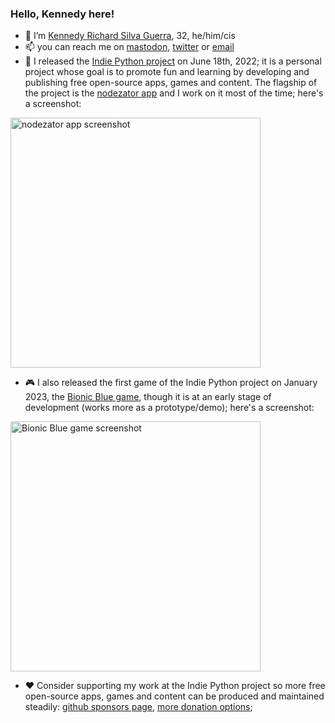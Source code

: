 ### Hello, Kennedy here!

- 🔭 I’m [Kennedy Richard Silva Guerra](https://kennedyrichard.com), 32, he/him/cis
- 📫 you can reach me on <a rel="me" href="https://fosstodon.org/@KennedyRichard">mastodon</a>, [twitter](https://twitter.com/KennedyRichard) or [email](mailto:kennedy@kennedyrichard.com)
- 🌱 I released the [Indie Python project](https://github.com/IndiePython) on June 18th, 2022; it is a personal project whose goal is to promote fun and learning by developing and publishing free open-source apps, games and content. The flagship of the project is the [nodezator app](https://github.com/IndiePython/nodezator) and I work on it most of the time; here's a screenshot:

<a href="https://github.com/IndiePython/nodezator"><img alt="nodezator app screenshot" src="https://nodezator.com/images/screenshot.png" style="width:400px;" /></a>

- 🎮 I also released the first game of the Indie Python project on January 2023, the [Bionic Blue game](https://github.com/IndiePython/bionic-blue), though it is at an early stage of development (works more as a prototype/demo); here's a screenshot:

<a href="https://github.com/IndiePython/bionic-blue"><img alt="Bionic Blue game screenshot" src="https://i.imgur.com/WvF1kum.png" style="width:400px;" /></a>

- ❤️ Consider supporting my work at the Indie Python project so more free open-source apps, games and content can be produced and maintained steadily: [github sponsors page](https://github.com/sponsors/KennedyRichard), [more donation options](https://indiepython.com/donate);
